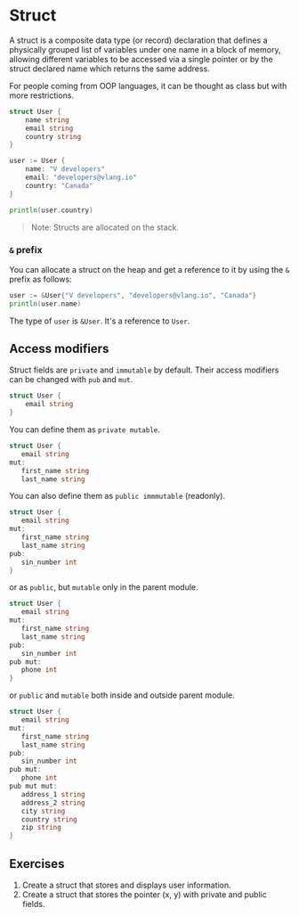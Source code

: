 # Struct

A struct is a composite data type (or record) declaration that defines a physically grouped list of variables under one name in a block of memory, allowing different variables to be accessed via a single pointer or by the struct declared name which returns the same address.

For people coming from OOP languages, it can be thought as class but with more restrictions.

```go
struct User {
    name string
    email string
    country string
}

user := User {
    name: "V developers"
    email: "developers@vlang.io"
    country: "Canada"
}

println(user.country)
```

> Note: Structs are allocated on the stack.

### `&` prefix

You can allocate a struct on the heap and get a reference to it by using the `&` prefix as follows:

```go
user := &User{"V developers", "developers@vlang.io", "Canada"}
println(user.name)
```

The type of `user` is `&User`. It's a reference to `User`.

## Access modifiers

Struct fields are `private` and `immutable` by default. Their access modifiers can be changed with `pub` and `mut`.

```go
struct User {
    email string
}
```

You can define them as `private mutable`.

```go
struct User {
   email string
mut:
   first_name string
   last_name string
```

You can also define them as `public immmutable` (readonly).

```go
struct User {
   email string
mut:
   first_name string
   last_name string
pub:
   sin_number int
}
```

or as `public`, but `mutable` only in the parent module.

```go
struct User {
   email string
mut:
   first_name string
   last_name string
pub:
   sin_number int
pub mut:
   phone int
}
```

or `public` and `mutable` both inside and outside parent module.

```go
struct User {
   email string
mut:
   first_name string
   last_name string
pub:
   sin_number int
pub mut:
   phone int
pub mut mut:
   address_1 string
   address_2 string
   city string
   country string
   zip string
}
```

## Exercises

1. Create a struct that stores and displays user information.
2. Create a struct that stores the pointer (x, y) with private and public fields.

